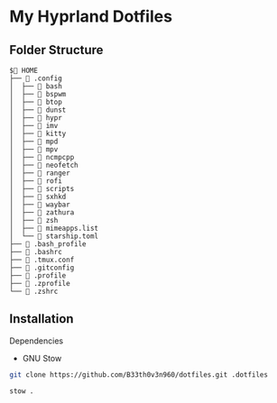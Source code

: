 # My Hyprland Dotfiles

## Folder Structure 

```
$󱂵 HOME
├──  .config
│  ├──  bash
│  ├──  bspwm
│  ├──  btop
│  ├──  dunst
│  ├──  hypr
│  ├──  imv
│  ├──  kitty
│  ├──  mpd
│  ├──  mpv
│  ├──  ncmpcpp
│  ├──  neofetch
│  ├──  ranger
│  ├──  rofi
│  ├──  scripts
│  ├──  sxhkd
│  ├──  waybar
│  ├──  zathura
│  ├──  zsh
│  ├──  mimeapps.list
│  └──  starship.toml
├── 󱆃 .bash_profile
├── 󱆃 .bashrc
├──  .tmux.conf
├──  .gitconfig
├── 󱆃 .profile
├── 󱆃 .zprofile
└── 󱆃 .zshrc
```


## Installation 

Dependencies 
- GNU Stow

```bash
git clone https://github.com/B33th0v3n960/dotfiles.git .dotfiles

```


```bash
stow .

```
